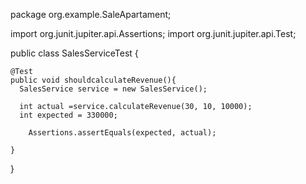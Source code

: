 package org.example.SaleApartament;


import org.junit.jupiter.api.Assertions;
import org.junit.jupiter.api.Test;


public class SalesServiceTest {

    @Test
    public void shouldcalculateRevenue(){
      SalesService service = new SalesService();

      int actual =service.calculateRevenue(30, 10, 10000);
      int expected = 330000;

        Assertions.assertEquals(expected, actual);

    }


}